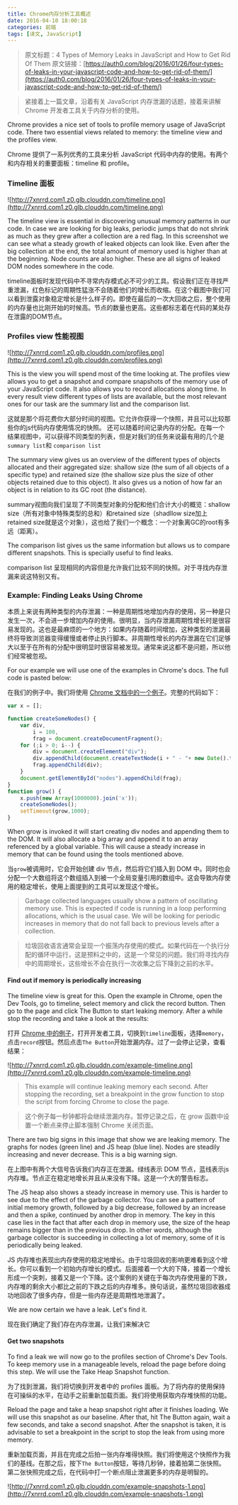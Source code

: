 ```yaml
---
title: Chrome内存分析工具概述
date: 2016-04-10 18:00:18
categories: 前端
tags: [译文, JavaScript]
---
```


>原文标题：4 Types of Memory Leaks in JavaScript and How to Get Rid Of Them
原文链接：[https://auth0.com/blog/2016/01/26/four-types-of-leaks-in-your-javascript-code-and-how-to-get-rid-of-them/](https://auth0.com/blog/2016/01/26/four-types-of-leaks-in-your-javascript-code-and-how-to-get-rid-of-them/)

<!--more-->

>紧接着上一篇文章，沿着有关 JavaScript 内存泄漏的话题，接着来讲解 Chrome 开发者工具关于内存分析的使用。

Chrome provides a nice set of tools to profile memory usage of JavaScript code. There two essential views related to memory: the timeline view and the profiles view.

Chrome 提供了一系列优秀的工具来分析 JavaScript 代码中内存的使用。有两个和内存相关的重要面板：timeline 和 profile。

### Timeline 面板 

![http://7xnrrd.com1.z0.glb.clouddn.com/timeline.png](http://7xnrrd.com1.z0.glb.clouddn.com/timeline.png)

The timeline view is essential in discovering unusual memory patterns in our code. In case we are looking for big leaks, periodic jumps that do not shrink as much as they grew after a collection are a red flag. In this screenshot we can see what a steady growth of leaked objects can look like. Even after the big collection at the end, the total amount of memory used is higher than at the beginning. Node counts are also higher. These are all signs of leaked DOM nodes somewhere in the code.

timeline面板时发现代码中不寻常内存模式必不可少的工具。假设我们正在寻找严重泄漏，红色标记的周期性猛涨不会随着他们的增长而收缩。在这个截图中我们可以看到泄露对象稳定增长是什么样子的。即使在最后的一次大回收之后，整个使用的内存量也比刚开始的时候高。节点的数量也更高。这些都标志着在代码的某处存在泄露的DOM节点。

### Profiles view 性能视图 

![http://7xnrrd.com1.z0.glb.clouddn.com/profiles.png](http://7xnrrd.com1.z0.glb.clouddn.com/profiles.png)

This is the view you will spend most of the time looking at. The profiles view allows you to get a snapshot and compare snapshots of the memory use of your JavaScript code. It also allows you to record allocations along time. In every result view different types of lists are available, but the most relevant ones for our task are the summary list and the comparison list.

这就是那个将花费你大部分时间的视图。它允许你获得一个快照，并且可以比较那些你的js代码内存使用情况的快照。 还可以随着时间记录内存的分配。在每一个结果视图中，可以获得不同类型的列表，但是对我们的任务来说最有用的几个是`summary list`和 `comparison list`

The summary view gives us an overview of the different types of objects allocated and their aggregated size: shallow size (the sum of all objects of a specific type) and retained size (the shallow size plus the size of other objects retained due to this object). It also gives us a notion of how far an object is in relation to its GC root (the distance).

summary视图向我们呈现了不同类型对象的分配和他们合计大小的概览：shallow size（所有对象中特殊类型的总和）和retained size（shadllow size加上retained size就是这个对象），这也给了我们一个概念：一个对象离GC的root有多远（距离）。

The comparison list gives us the same information but allows us to compare different snapshots. This is specially useful to find leaks.

comparison list 呈现相同的内容但是允许我们比较不同的快照。对于寻找内存泄漏来说这特别又有。

### Example: Finding Leaks Using Chrome

本质上来说有两种类型的内存泄漏：一种是周期性地增加内存的使用，另一种是只发生一次，不会进一步增加内存的使用。很明显，当内存泄漏周期性增长时是很容易发现的。这也是最麻烦的一个地方：如果内存随着时间增加，这种类型的泄漏最终将导致浏览器变得缓慢或者停止执行脚本。非周期性增长的内存泄漏在它们足够大以至于在所有的分配中很明显时很容易被发现。通常来说这都不是问题，所以他们经常被忽视。

For our example we will use one of the examples in Chrome's docs. The full code is pasted below:

在我们的例子中。我们将使用 [Chrome 文档中的一个例子](https://developer.chrome.com/devtools/docs/demos/memory/example1)。完整的代码如下：

```js
var x = [];

function createSomeNodes() {
    var div,
        i = 100,
        frag = document.createDocumentFragment();
    for (;i > 0; i--) {
        div = document.createElement("div");
        div.appendChild(document.createTextNode(i + " - "+ new Date().toTimeString()));
        frag.appendChild(div);
    }
    document.getElementById("nodes").appendChild(frag);
}
function grow() {
    x.push(new Array(1000000).join('x'));
    createSomeNodes();
    setTimeout(grow,1000);
}
```

When grow is invoked it will start creating div nodes and appending them to the DOM. It will also allocate a big array and append it to an array referenced by a global variable. This will cause a steady increase in memory that can be found using the tools mentioned above.

当`grow`被调用时，它会开始创建 div 节点，然后将它们插入到 DOM 中。同时也会分配一个大数组将这个数组插入到被一个全局变量引用的数组中。这会导致内存使用的稳定增长，使用上面提到的工具可以发现这个增长。

>Garbage collected languages usually show a pattern of oscillating memory use. This is expected if code is running in a loop performing allocations, which is the usual case. We will be looking for periodic increases in memory that do not fall back to previous levels after a collection.

>垃圾回收语言通常会呈现一个振荡内存使用的模式。如果代码在一个执行分配的循环中运行，这是预料之中的，这是一个常见的问题。我们将寻找内存中的周期增长，这些增长不会在执行一次收集之后下降到之前的水平。

#### Find out if memory is periodically increasing

The timeline view is great for this. Open the example in Chrome, open the Dev Tools, go to timeline, select memory and click the record button. Then go to the page and click The Button to start leaking memory. After a while stop the recording and take a look at the results:

打开 [Chrome 中的例子](https://developer.chrome.com/devtools/docs/demos/memory/example1)，打开开发者工具，切换到`timeline`面板，选择`memory`，点击`record`按钮。然后点击`The Button`开始泄漏内存。过了一会停止记录，查看结果：

![http://7xnrrd.com1.z0.glb.clouddn.com/example-timeline.png](http://7xnrrd.com1.z0.glb.clouddn.com/example-timeline.png)

>This example will continue leaking memory each second. After stopping the recording, set a breakpoint in the grow function to stop the script from forcing Chrome to close the page.

>这个例子每一秒钟都将会继续泄漏内存。暂停记录之后，在 grow 函数中设置一个断点来停止脚本强制 Chrome 关闭页面。

There are two big signs in this image that show we are leaking memory. The graphs for nodes (green line) and JS heap (blue line). Nodes are steadily increasing and never decrease. This is a big warning sign.

在上图中有两个大信号告诉我们内存正在泄漏。绿线表示 DOM 节点，蓝线表示js内存堆。节点正在稳定地增长并且从来没有下降。这是一个大的警告标志。

The JS heap also shows a steady increase in memory use. This is harder to see due to the effect of the garbage collector. You can see a pattern of initial memory growth, followed by a big decrease, followed by an increase and then a spike, continued by another drop in memory. The key in this case lies in the fact that after each drop in memory use, the size of the heap remains bigger than in the previous drop. In other words, although the garbage collector is succeeding in collecting a lot of memory, some of it is periodically being leaked.

JS 内存堆也表现出内存使用的稳定地增长。由于垃圾回收的影响更难看到这个增长。你可以看到一个初始内存增长的模式。后面接着一个大的下降，接着一个增长形成一个突刺，接着又是一个下降。这个案例的关键在于每次内存使用量的下跌，内存堆的剩余大小都比之前的下跌之后的内存堆多。换句话说，虽然垃圾回收器成功地回收了很多内存，但是一些内存还是周期性地泄漏了。

We are now certain we have a leak. Let's find it.

现在我们确定了我们存在内存泄漏，让我们来解决它

#### Get two snapshots

To find a leak we will now go to the profiles section of Chrome's Dev Tools. To keep memory use in a manageable levels, reload the page before doing this step. We will use the Take Heap Snapshot function.

为了找到泄漏，我们将切换到开发者中的 profiles 面板。为了将内存的使用保持在可操纵的水平，在动手之前重新加载页面。我们将使用获取内存堆快照的功能。

Reload the page and take a heap snapshot right after it finishes loading. We will use this snapshot as our baseline. After that, hit The Button again, wait a few seconds, and take a second snapshot. After the snapshot is taken, it is advisable to set a breakpoint in the script to stop the leak from using more memory.

重新加载页面，并且在完成之后拍一张内存堆得快照。我们将使用这个快照作为我们的基线。在那之后，按下`The Button`按钮，等待几秒钟，接着拍第二张快照。第二张快照完成之后，在代码中打一个断点阻止泄漏更多的内存是明智的。

![http://7xnrrd.com1.z0.glb.clouddn.com/example-snapshots-1.png](http://7xnrrd.com1.z0.glb.clouddn.com/example-snapshots-1.png)



